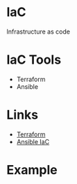 # IaC
Infrastructure as code


# IaC Tools
* Terraform
* Ansible

# Links
*  [Terraform](https://blog.gruntwork.io/why-we-use-terraform-and-not-chef-puppet-ansible-saltstack-or-cloudformation-7989dad2865c)
*  [Ansible IaC](https://medium.com/@tomwwright/automation-with-ansible-introduction-ccfa1baf8f5c)

# Example
